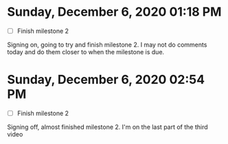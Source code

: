 # Sunday, December  6, 2020 01:18 PM
- [ ] Finish milestone 2

Signing on, going to try and finish milestone 2. I may not do comments today and do them closer to when the milestone is due.

# Sunday, December  6, 2020 02:54 PM
- [ ] Finish milestone 2

Signing off, almost finished milestone 2. I'm on the last part of the third video
